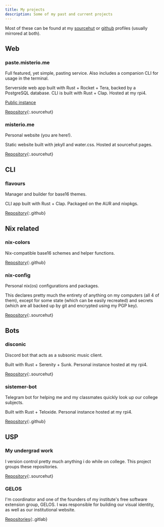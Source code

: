 ```yaml
---
title: My projects
description: Some of my past and current projects
---
```


Most of these can be found at my [sourcehut](https://sr.ht/~misterio) or [github](https://github.com/misterio77) profiles (usually mirrored at both).

## Web

### paste.misterio.me
Full featured, yet simple, pasting service. Also includes a companion CLI for usage in the terminal.

Serverside web app built with Rust + Rocket + Tera, backed by a PostgreSQL database. CLI is built with Rust + Clap. Hosted at my rpi4.

[Public instance](https://paste.misterio.me)

[Repository](https://sr.ht/~misterio/paste.misterio.me){:.sourcehut}

### misterio.me
Personal website (you are here!).

Static website built with jekyll and water.css. Hosted at sourcehut pages.

[Repository](https://sr.ht/~misterio/misterio.me){:.sourcehut}

## CLI

### flavours
Manager and builder for base16 themes.

CLI app built with Rust + Clap. Packaged on the AUR and nixpkgs.

[Repository](https://github.com/misterio77/flavours){:.github}

## Nix related

### nix-colors
Nix-compatible base16 schemes and helper functions.

[Repository](https://github.com/misterio77/nix-colors){:.github}

### nix-config
Personal nix(os) configurations and packages.

This declares pretty much the entirety of anything on my computers (all 4 of them), except for some state (which can be easily recreated) and secrets (which are all backed up by git and encrypted using my PGP key).

[Repository](https://sr.ht/~misterio/nix-config){:.sourcehut}

## Bots

### disconic
Discord bot that acts as a subsonic music client.

Built with Rust + Serenity + Sunk. Personal instance hosted at my rpi4.

[Repository](https://sr.ht/~misterio/disconic){:.sourcehut}

### sistemer-bot
Telegram bot for helping me and my classmates quickly look up our college subjects.

Built with Rust + Teloxide. Personal instance hosted at my rpi4.

[Repository](https://github.com/misterio77/sistemer-bot){:.github}

## USP

### My undergrad work
I version control pretty much anything i do while on college. This project groups these repositories.

[Repository](https://sr.ht/~misterio/bsi){:.sourcehut}

### GELOS
I'm coordinator and one of the founders of my institute's free software extension group, GELOS. I was responsible for building our visual identity, as well as our institutional website.

[Repositories](https://gitlab.com/gelos-usp){:.gitlab}
